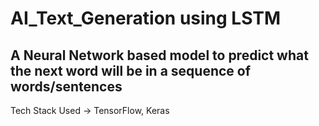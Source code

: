 # AI_Text_Generation using LSTM
## A Neural Network based model to predict what the next word will be in a sequence of words/sentences

Tech Stack Used -> TensorFlow, Keras